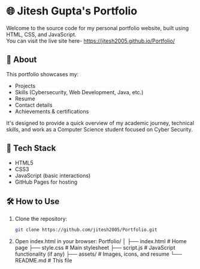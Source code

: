 # 🌐 Jitesh Gupta's Portfolio

Welcome to the source code for my personal portfolio website, built using HTML, CSS, and JavaScript.  
You can visit the live site here- https://jitesh2005.github.io/Portfolio/

## 📌 About

This portfolio showcases my:

- Projects
- Skills (Cybersecurity, Web Development, Java, etc.)
- Resume
- Contact details
- Achievements & certifications

It's designed to provide a quick overview of my academic journey, technical skills, and work as a Computer Science student focused on Cyber Security.

## 🚀 Tech Stack

- HTML5
- CSS3
- JavaScript (basic interactions)
- GitHub Pages for hosting

## 🛠️ How to Use

1. Clone the repository:
   ```bash
   git clone https://github.com/jitesh2005/Portfolio.git

2. Open index.html in your browser:
       Portfolio/
    │
    ├── index.html        # Home page
    ├── style.css         # Main stylesheet
    ├── script.js         # JavaScript functionality (if any)
    ├── assets/           # Images, icons, and resume
    └── README.md         # This file

